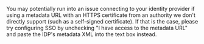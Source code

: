 <!--
title: "Troubleshooting Single Sign-On"
description: "Trouble setting up single sign-on/SAML"
tags: "troubleshoot authentication saml sso identity-provider"
-->

You may potentially run into an issue connecting to your identity provider if using a metadata URL with an HTTPS certificate from an authority we don't directly support (such as a self-signed certificate). If that is the case, please try configuring SSO by unchecking "I have access to the metadata URL" and paste the IDP's metadata XML into the text box instead. 


